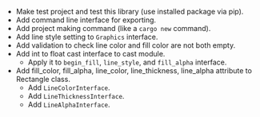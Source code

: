 - Make test project and test this library (use installed package via pip).
- Add command line interface for exporting.
- Add project making command (like a `cargo new` command).
- Add line style setting to `Graphics` interface.
- Add validation to check line color and fill color are not both empty.
- Add int to float cast interface to cast module.
  - Apply it to `begin_fill`, `line_style`, and `fill_alpha` interface.
- Add fill_color, fill_alpha, line_color, line_thickness, line_alpha attribute to Rectangle class.
  - Add `LineColorInterface`.
  - Add `LineThicknessInterface`.
  - Add `LineAlphaInterface`.
